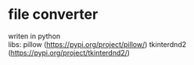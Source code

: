# file converter

writen in python  
libs:   pillow (https://pypi.org/project/pillow/)
        tkinterdnd2 (https://pypi.org/project/tkinterdnd2/)
